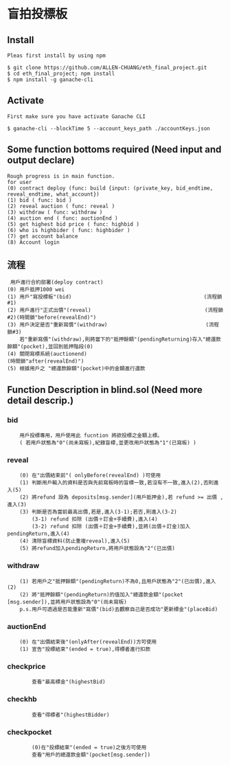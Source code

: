 #  盲拍投標板

##  Install 
    Pleas first install by using npm
   
    $ git clone https://github.com/ALLEN-CHUANG/eth_final_project.git
    $ cd eth_final_project; npm install
    $ npm install -g ganache-cli
    
## Activate 
    First make sure you have activate Ganache CLI
    
    $ ganache-cli --blockTime 5 --account_keys_path ./accountKeys.json
    

## Some function bottoms required (Need input and output declare)
    Rough progress is in main function.
    for user 
    (0) contract deploy (func: build {input: (private_key, bid_endtime, reveal_endtime, what_account})
    (1) bid ( func: bid )
    (2) reveal auction ( func: reveal )
    (3) withdraw ( func: withdraw )
    (4) auction end ( func: auctionEnd )
    (5) get highest bid price ( func: highbid )
    (6) who is highbider ( func: highbider )
    (7) get account balance
    (8) Account login 

##  流程
     用戶進行合約部署(deploy contract)
    (0) 用戶抵押1000 wei
    (1) 用戶"寫投標板"(bid)                                           (流程鎖#1)
    (2) 用戶進行"正式出價"(reveal)                                     (流程鎖#2)(時間鎖"before(revealEnd)")
    (3) 用戶決定是否"重新寫價"(withdraw)                                (流程鎖#3)
        若"重新寫價"(withdraw),則將當下的"抵押餘額"(pendingReturning)存入"總還款餘額"(pocket),並回到抵押階段(0)
    (4) 關閉寫標系統(auctionend)                                                  (時間鎖"after(revealEnd)")
    (5) 根據用戶之 "總還款餘額"(pocket)中的金額進行還款     

##  Function Description in blind.sol (Need more detail descrip.)
### bid
        用戶投標專用，用戶使用此 fucntion 將欲投標之金額上標。
        ( 若用戶狀態為"0"(尚未寫板),紀錄盲標,並更改用戶狀態為"1"(已寫板) )
### reveal 
        (0) 在"出價結束前"( onlyBefore(revealEnd) )可使用
        (1) 判斷用戶輸入的資料是否與先前寫板時的盲標一致,若沒有不一致,進入(2),否則進入(5)
        (2) 將refund 設為 deposits[msg.sender](用戶抵押金),若 refund >= 出價 ,進入(3)
        (3) 判斷是否為當前最高出價,若是,進入(3-1);若否,則進入(3-2)
            (3-1) refund 扣除 (出價＋訂金+手續費),進入(4)
            (3-2) refund 扣除 (出價＋訂金+手續費),並將(出價＋訂金)加入pendingReturn,進入(4)
        (4) 清除盲標資料(防止重複reveal),進入(5)
        (5) 將refund加入pendingReturn,將用戶狀態設為"2"(已出價)
### withdraw
        (1) 若用戶之"抵押餘額"(pendingReturn)不為0,且用戶狀態為"2"(已出價),進入(2)
        (2) 將"抵押餘額"(pendingReturn)的值加入"總還款金額"(pocket  [msg.sender]),並將用戶狀態設為"0"(尚未寫板)
        p.s.用戶可透過是否能重新"寫價"(bid)去觀察自己是否成功"更新標金"(placeBid)
### auctionEnd
        (0) 在"出價結束後"(onlyAfter(revealEnd))方可使用
        (1) 宣告"投標結束"(ended = true),得標者進行扣款

### checkprice
            查看"最高標金"(highestBid)
### checkhb
            查看"得標者"(highestBidder)
### checkpocket
            (0)在"投標結束"(ended = true)之後方可使用
            查看"用戶的總還款金額"(pocket[msg.sender])          

        
    
        
    
    



